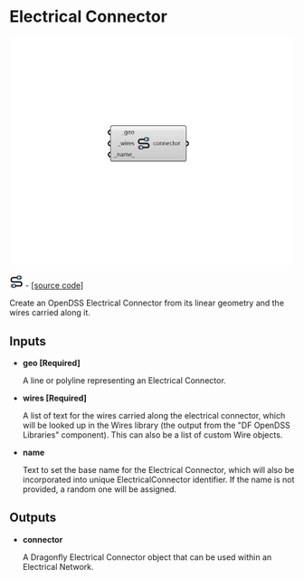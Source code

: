 # Electrical Connector

![](../../.gitbook/assets/Electrical_Connector.png)

![](../../.gitbook/assets/Electrical_Connector%20%281%29.png) - [\[source code\]](https://github.com/ladybug-tools/dragonfly-grasshopper/blob/master/dragonfly_grasshopper/src//DF%20Electrical%20Connector.py)

Create an OpenDSS Electrical Connector from its linear geometry and the wires carried along it.

## Inputs

* **geo \[Required\]**

  A line or polyline representing an Electrical Connector. 

* **wires \[Required\]**

  A list of text for the wires carried along the electrical connector, which will be looked up in the Wires library \(the output from the "DF OpenDSS Libraries" component\). This can also be a list of custom Wire objects. 

* **name**

  Text to set the base name for the Electrical Connector, which will also be incorporated into unique ElectricalConnector identifier. If the name is not provided, a random one will be assigned. 

## Outputs

* **connector**

  A Dragonfly Electrical Connector object that can be used within an Electrical Network. 

